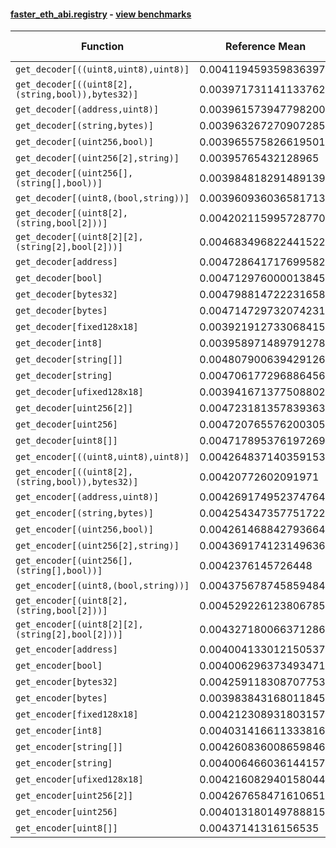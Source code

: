 #### [faster_eth_abi.registry](https://github.com/BobTheBuidler/faster-eth-abi/blob/master/faster_eth_abi/registry.py) - [view benchmarks](https://github.com/BobTheBuidler/faster-eth-abi/blob/master/benchmarks/test_registry_benchmarks.py)

| Function | Reference Mean | Faster Mean | % Change | Speedup (%) | x Faster | Faster |
|----------|---------------|-------------|----------|-------------|----------|--------|
| `get_decoder[((uint8,uint8),uint8)]` | 0.004119459359836397 | 0.0039624460318710515 | 3.81% | 3.96% | 1.04x | ✅ |
| `get_decoder[((uint8[2],(string,bool)),bytes32)]` | 0.003971731141133762 | 0.003928659571995013 | 1.08% | 1.10% | 1.01x | ✅ |
| `get_decoder[(address,uint8)]` | 0.0039615739477982005 | 0.003928283669325987 | 0.84% | 0.85% | 1.01x | ✅ |
| `get_decoder[(string,bytes)]` | 0.003963267270907285 | 0.00392971696398854 | 0.85% | 0.85% | 1.01x | ✅ |
| `get_decoder[(uint256,bool)]` | 0.003965575826619501 | 0.003930313108003247 | 0.89% | 0.90% | 1.01x | ✅ |
| `get_decoder[(uint256[2],string)]` | 0.00395765432128965 | 0.003965036502024658 | -0.19% | -0.19% | 1.00x | ❌ |
| `get_decoder[(uint256[],(string[],bool))]` | 0.003984818291489139 | 0.003929166421682044 | 1.40% | 1.42% | 1.01x | ✅ |
| `get_decoder[(uint8,(bool,string))]` | 0.003960936036581713 | 0.0039323495680009726 | 0.72% | 0.73% | 1.01x | ✅ |
| `get_decoder[(uint8[2],(string,bool[2]))]` | 0.0042021159957287705 | 0.003934837473463296 | 6.36% | 6.79% | 1.07x | ✅ |
| `get_decoder[(uint8[2][2],(string[2],bool[2]))]` | 0.0046834968224415225 | 0.004673242573464398 | 0.22% | 0.22% | 1.00x | ✅ |
| `get_decoder[address]` | 0.0047286417176995825 | 0.0046899498428653414 | 0.82% | 0.82% | 1.01x | ✅ |
| `get_decoder[bool]` | 0.0047129760000138455 | 0.004690873742989238 | 0.47% | 0.47% | 1.00x | ✅ |
| `get_decoder[bytes32]` | 0.004798814722231658 | 0.004772789009648653 | 0.54% | 0.55% | 1.01x | ✅ |
| `get_decoder[bytes]` | 0.004714729732074231 | 0.004690905867294864 | 0.51% | 0.51% | 1.01x | ✅ |
| `get_decoder[fixed128x18]` | 0.0039219127330684155 | 0.0038976698240039695 | 0.62% | 0.62% | 1.01x | ✅ |
| `get_decoder[int8]` | 0.003958971489791278 | 0.004036258652887182 | -1.95% | -1.91% | 0.98x | ❌ |
| `get_decoder[string[]]` | 0.004807900639429126 | 0.004778890038085679 | 0.60% | 0.61% | 1.01x | ✅ |
| `get_decoder[string]` | 0.004706177296886456 | 0.004708292729868181 | -0.04% | -0.04% | 1.00x | ❌ |
| `get_decoder[ufixed128x18]` | 0.003941671377508802 | 0.003965153028453768 | -0.60% | -0.59% | 0.99x | ❌ |
| `get_decoder[uint256[2]]` | 0.004723181357839363 | 0.004702791229668877 | 0.43% | 0.43% | 1.00x | ✅ |
| `get_decoder[uint256]` | 0.004720765576200305 | 0.004700623163542918 | 0.43% | 0.43% | 1.00x | ✅ |
| `get_decoder[uint8[]]` | 0.004717895376197269 | 0.004700179433334164 | 0.38% | 0.38% | 1.00x | ✅ |
| `get_encoder[((uint8,uint8),uint8)]` | 0.004264837140359153 | 0.0042581495545819525 | 0.16% | 0.16% | 1.00x | ✅ |
| `get_encoder[((uint8[2],(string,bool)),bytes32)]` | 0.00420772602091971 | 0.004195635272734963 | 0.29% | 0.29% | 1.00x | ✅ |
| `get_encoder[(address,uint8)]` | 0.004269174952374764 | 0.004233047068083444 | 0.85% | 0.85% | 1.01x | ✅ |
| `get_encoder[(string,bytes)]` | 0.004254347357751722 | 0.004239498207065048 | 0.35% | 0.35% | 1.00x | ✅ |
| `get_encoder[(uint256,bool)]` | 0.004261468842793664 | 0.004230623420592998 | 0.72% | 0.73% | 1.01x | ✅ |
| `get_encoder[(uint256[2],string)]` | 0.004369174123149636 | 0.004389202193698799 | -0.46% | -0.46% | 1.00x | ❌ |
| `get_encoder[(uint256[],(string[],bool))]` | 0.0042376145726448 | 0.004249283463197721 | -0.28% | -0.27% | 1.00x | ❌ |
| `get_encoder[(uint8,(bool,string))]` | 0.004375678745859484 | 0.004383382632737121 | -0.18% | -0.18% | 1.00x | ❌ |
| `get_encoder[(uint8[2],(string,bool[2]))]` | 0.004529226123806785 | 0.004565154646507138 | -0.79% | -0.79% | 0.99x | ❌ |
| `get_encoder[(uint8[2][2],(string[2],bool[2]))]` | 0.004327180066371286 | 0.004352458085576358 | -0.58% | -0.58% | 0.99x | ❌ |
| `get_encoder[address]` | 0.0040041330121505375 | 0.003996488842099999 | 0.19% | 0.19% | 1.00x | ✅ |
| `get_encoder[bool]` | 0.004006296373493471 | 0.00398277640800552 | 0.59% | 0.59% | 1.01x | ✅ |
| `get_encoder[bytes32]` | 0.004259118308707753 | 0.00423814151724561 | 0.49% | 0.49% | 1.00x | ✅ |
| `get_encoder[bytes]` | 0.003983843168011845 | 0.003980824811247132 | 0.08% | 0.08% | 1.00x | ✅ |
| `get_encoder[fixed128x18]` | 0.004212308931803157 | 0.004218017999995749 | -0.14% | -0.14% | 1.00x | ❌ |
| `get_encoder[int8]` | 0.004031416611333816 | 0.003998416294354368 | 0.82% | 0.83% | 1.01x | ✅ |
| `get_encoder[string[]]` | 0.004260836008659846 | 0.004249766681211905 | 0.26% | 0.26% | 1.00x | ✅ |
| `get_encoder[string]` | 0.004006466036144157 | 0.004011707690765379 | -0.13% | -0.13% | 1.00x | ❌ |
| `get_encoder[ufixed128x18]` | 0.004216082940158044 | 0.004214606911392569 | 0.04% | 0.04% | 1.00x | ✅ |
| `get_encoder[uint256[2]]` | 0.004267658471610651 | 0.004251477052409574 | 0.38% | 0.38% | 1.00x | ✅ |
| `get_encoder[uint256]` | 0.004013180149788815 | 0.003977569236000818 | 0.89% | 0.90% | 1.01x | ✅ |
| `get_encoder[uint8[]]` | 0.00437141316156535 | 0.004400380849992044 | -0.66% | -0.66% | 0.99x | ❌ |
